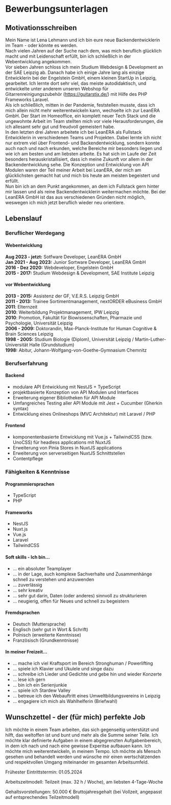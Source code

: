# Bewerbungsunterlagen

## Motivationsschreiben

Mein Name ist Lena Lehmann und ich bin eure neue Backendentwicklerin im Team - oder könnte es werden.  
Nach vielen Jahren auf der Suche nach dem, was mich beruflich glücklich macht und mit Leidenschaft erfüllt, bin ich schließlich in der Webentwicklung angekommen.  
Vor sieben Jahren schloss ich mein Studium Webdesign & Development an der SAE Leipzig ab. Danach habe ich einige Jahre lang als einzige Entwicklerin bei der Engelstein GmbH, einem kleinen StartUp in Leipzig, gearbeitet. Ich lernte dort sehr viel, das meiste autodidaktisch, und entwickelte unter anderem unseren Webshop für Gitarrenreinigungszubehör (<https://guitarstix.de/>) mit Hilfe des PHP Frameworks Laravel.  
Als ich schließlich, mitten in der Pandemie, feststellen musste, dass ich mich allein nicht mehr weiterentwickeln kann, wechselte ich zur LeanERA GmbH. Der Start im Homeoffice, ein komplett neuer Tech Stack und die ungewohnte Arbeit im Team stellten mich vor viele Herausforderungen, die ich allesamt sehr gut und freudvoll gemeistert habe.  
In den letzten drei Jahren arbeitete ich bei LeanERA als Fullstack Entwicklerin in verschiedenen Teams und Projekten. Dabei lernte ich nicht nur extrem viel über Frontend- und Backendentwicklung, sondern konnte auch nach und nach erkunden, welche Bereiche mir besonders liegen und wie ich am besten und am liebsten arbeite. Es hat sich im Laufe der Zeit besonders herauskristallisiert, dass ich meine Zukunft vor allem in der Backendentwicklung sehe. Die Konzeption und Entwicklung von API Modulen waren der Teil meiner Arbeit bei LeanERA, der mich am glücklichsten gemacht hat und mich bis heute am meisten begeistert und erfüllt.  
Nun bin ich an dem Punkt angekommen, an dem ich Fullstack gern hinter mir lassen und als reine Backendentwicklerin weitermachen möchte. Bei der LeanERA GmbH ist das aus verschiedenen Gründen nicht möglich, weswegen ich mich jetzt beruflich wieder neu orientiere.

## Lebenslauf
### Beruflicher Werdegang 
#### Webentwicklung

**Aug 2023 - jetzt:** Sotfware Developer, LeanERA GmbH  
**Jan 2021 - Aug 2023:** Junior Sortware Developer, LeanERA GmbH  
**2016 - Dez 2020:** Webdeveloper, Engelstein GmbH  
**2015 - 2017:** Studium Webdesign & Development, SAE Institute Leipzig

#### vor Webentwicklung

**2013 - 2015:** Assistenz der GF, V.E.R.S. Leipzig GmbH  
**2011 - 2013:** Trainee Sortimentmanagement, nextORDER eBusiness GmbH  
**2011**: Elternzeit  
**2010**: Weiterbildung Projektmanagement, IPW Leipzig  
**2010**: Promotion, Fakultät für Biowissenschaften, Pharmazie und Psychologie, Universität Leipzig  
**2006 - 2009:** Doktorandin, Max-Planck-Institute for Human Cognitive & Brain Sciences Leipzig  
**1998 - 2005:** Studium Biologie (Diplom), Universität Leipzig / Martin-Luther-Universität Halle (Grundstudium)  
**1998:** Abitur, Johann-Wolfgang-von-Goethe-Gymnasium Chemnitz


### Berufserfahrung
#### Backend

* modulare API Entwicklung mit NestJS + TypeScript
* projektbasierte Konzeption von API Modulen und Interfaces
* Erweiterung eigener Bibliotheken für API Module
* Umfangreiches Testing aller API Module mit Jest + Cucumber (Gherkin syntax)
* Entwicklung eines Onlineshops (MVC Architektur) mit Laravel / PHP

#### Frontend

* komponentenbasierte Entwicklung mit Vue.js + TailwindCSS (bzw. UnoCSS) für headless applications mit NuxtJS
* Erweiterung von Pinia Stores in NuxtJS applications
* Erweiterung von serverseitigen NuxtJS Schnittstellen
* Contentpflege

### Fähigkeiten & Kenntnisse
#### Programmiersprachen

* TypeScript
* PHP

#### Frameworks

* NestJS
* Nuxt.js
* Vue.js
* Laravel
* TailwindCSS

#### Soft skills - Ich bin...

* ... ein absoluter Teamplayer
* ... in der Lage, auch komplexe Sachverhalte und Zusammenhänge schnell zu verstehen und anzuwenden
* ... zuverlässig
* ... sehr kreativ
* ... sehr gut darin, Daten (oder anderes) sinnvoll zu strukturieren
* ... neugierig, offen für Neues und schnell zu begeistern

#### Fremdsprachen

* Deutsch (Muttersprache)
* Englisch (sehr gut in Wort & Schrift)
* Polnisch (erweiterte Kenntnisse)
* Französisch (Grundkenntnisse)

#### In meiner Freizeit...

* ... mache ich viel Kraftsport im Bereich Stronghuman / Powerlifting
* ... spiele ich Klavier und Ukulele und singe dazu
* ... schreibe ich Lieder und Gedichte und gebe hin und wieder Konzerte
* ... lese ich gern
* ... bin ich ein Serienjunkie
* ... spiele ich Stardew Valley
* ... betreue ich den Webauftritt eines Umweltbildungsvereins in Leipzig
* ... engagiere ich mich als Wahlhelferin (Briefwahl)

## Wunschzettel - der (für mich) perfekte Job

Ich möchte in einem Team arbeiten, das sich gegenseitig unterstützt und hilft, das weltoffen ist und bunt und mehr als die Summe seiner Teile. Ich möchte klar definierte Aufgaben in einem abgegrenzten Aufgabenbereich, in dem ich nach und nach eine gewisse Experitse aufbauen kann. Ich möchte mich weiterentwickeln, in meinem Tempo. Ich möchte als Mensch gesehen und behandelt werden und wünsche mir einen wertschätzenden und respektvollen Umgang miteinander im gesamten Arbeitsumfeld.  

Frühester Eintrittstermin: 01.05.2024  

Arbeitszeitmodell: Teilzeit (max. 32 h / Woche), am liebsten 4-Tage-Woche  

Gehaltsvorstellungen: 50.000 € Bruttojahresgehalt (bei Vollzeit, angepasst auf entsprechendes Teilzeitmodell)  
